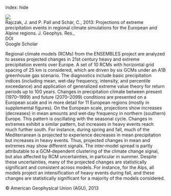 index: hide

<div class="Citation">
    <div class="Citation-thumb CitationThumb-linked"  data-href="https://doi.org/10.1002/jgrd.50297">
      <img src="https://static.claimspace.cloud/climate-study-static/refs/thumbs/11/Rajczak_et_al_2013-thumb.png" />
    </div>

  <div class="Citation-body">
    <div class="Citation-text">Rajczak, J. and P. Pall and Schär, C., 2013: Projections of extreme precipitation events in regional climate simulations for the European and Alpine regions. <span class="Article-journal">J. Geophys. Res., </span><span class="Article-volume"></span></div>
    <div class="Citation-links">
      <div class="CitationLink" data-href="https://doi.org/10.1002/jgrd.50297">
        <div class="CitationLink-icon CitationLink-Doi"></div>
        <div class="CitationLink-text">DOI</div>
      </div>
      <div class="CitationLink" data-href="https://scholar.google.com/scholar?q=10.1002/jgrd.50297">
        <div class="CitationLink-icon CitationLink-Scholar"></div>
        <div class="CitationLink-text">Google Scholar</div>
      </div>
    </div>
  </div>
</div>

Regional climate models (RCMs) from the ENSEMBLES project are analyzed to assess projected changes in 21st century heavy and extreme precipitation events over Europe. A set of 10 RCMs with horizontal grid spacing of 25 km is considered, which are driven by six GCMs under an A1B greenhouse gas scenario. The diagnostics include basic precipitation indices (including mean, wet‐day frequency, intensity, and percentile exceedance) and application of generalized extreme value theory for return periods up to 100 years. Changes in precipitation climate between present (1970–1999) and future (2070–2099) conditions are presented on a European scale and in more detail for 11 European regions (mostly in supplemental figures). On the European scale, projections show increases (decreases) in mean amounts and wet‐day frequency in northern (southern) Europe. This pattern is oscillating with the seasonal cycle. Changes in extremes exhibit a similar pattern, but increases in heavy events reach much further south. For instance, during spring and fall, much of the Mediterranean is projected to experience decreases in mean precipitation but increases in heavy events. Thus, projected changes in mean and extremes may show different signals. The inter‐model spread is partly attributable to a GCM‐dependent clustering of the climate change signal, but also affected by RCM uncertainties, in particular in summer. Despite these uncertainties, many of the projected changes are statistically significant and consistent across models. For instance, for the Alps, all models project an intensification of heavy events during fall, and these changes are statistically significant for a majority of the models considered.

<div class="Citation-copy">
&copy; American Geophysical Union (AGU), 2013
</div>